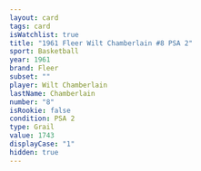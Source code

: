 ```yaml
---
layout: card
tags: card
isWatchlist: true
title: "1961 Fleer Wilt Chamberlain #8 PSA 2"
sport: Basketball
year: 1961
brand: Fleer
subset: ""
player: Wilt Chamberlain
lastName: Chamberlain
number: "8"
isRookie: false
condition: PSA 2
type: Grail
value: 1743
displayCase: "1"
hidden: true
---
```

